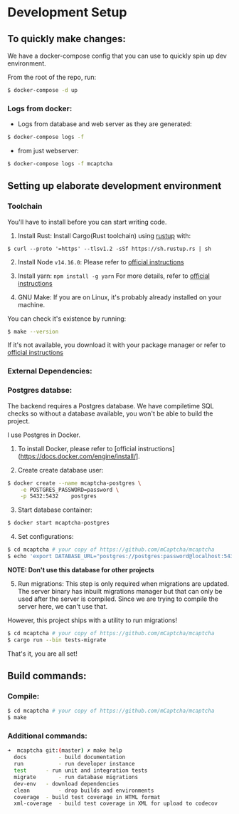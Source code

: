 # Development Setup

## To quickly make changes:

We have a docker-compose config that you can use to quickly spin up dev
environment.

From the root of the repo, run:

```bash
$ docker-compose -d up
```

### Logs from docker:

- Logs from database and web server as they are generated:

```bash
$ docker-compose logs -f
```

- from just webserver:

```bash
$ docker-compose logs -f mcaptcha
```

## Setting up elaborate development environment

### Toolchain

You'll have to install before you can start writing code.

1. Install Rust:
   Install Cargo(Rust toolchain) using [rustup](https://rustup.rs/) with:

```
$ curl --proto '=https' --tlsv1.2 -sSf https://sh.rustup.rs | sh
```

2. Install Node `v14.16.0`:
   Please refer to [official instructions](https://nodejs.org/en/download/)

3. Install yarn:
   `npm install -g yarn`
   For more details, refer to [official
   instructions](https://yarnpkg.com/getting-started/install)

4. GNU Make:
   If you are on Linux, it's probably already installed on your machine.

You can check it's existence by running:

```bash
$ make --version
```

If it's not available, you download it with your package manager or
refer to [official instructions](https://www.gnu.org/software/make/)

### External Dependencies:

### Postgres databse:

The backend requires a Postgres database. We have
compiletime SQL checks so without a database available, you won't be
able to build the project.

I use Postgres in Docker.

1. To install Docker, please refer to [official
   instructions](https://docs.docker.com/engine/install/].

2. Create create database user:

```bash
$ docker create --name mcaptcha-postgres \
	-e POSTGRES_PASSWORD=password \
	-p 5432:5432    postgres
```

3. Start database container:

```bash
$ docker start mcaptcha-postgres
```

4. Set configurations:

```bash
$ cd mcaptcha # your copy of https://github.com/mCaptcha/mcaptcha
$ echo 'export DATABASE_URL="postgres://postgres:password@localhost:5432/postgres"' > .env
```

**NOTE: Don't use this database for other projects**

5. Run migrations:
   This step is only required when migrations are updated. The server
   binary has inbuilt migrations manager but that can only be used after
   the server is compiled. Since we are trying to compile the server here,
   we can't use that.

However, this project ships with a utility to run migrations!

```bash
$ cd mcaptcha # your copy of https://github.com/mCaptcha/mcaptcha
$ cargo run --bin tests-migrate
```

That's it, you are all set!

## Build commands:

### Compile:

```bash
$ cd mcaptcha # your copy of https://github.com/mCaptcha/mcaptcha
$ make
```

### Additional commands:

```bash
➜  mcaptcha git:(master) ✗ make help
  docs      	- build documentation
  run       	- run developer instance
  test 		- run unit and integration tests
  migrate   	- run database migrations
  dev-env 	- download dependencies
  clean     	- drop builds and environments
  coverage 	- build test coverage in HTML format
  xml-coverage 	- build test coverage in XML for upload to codecov
```
